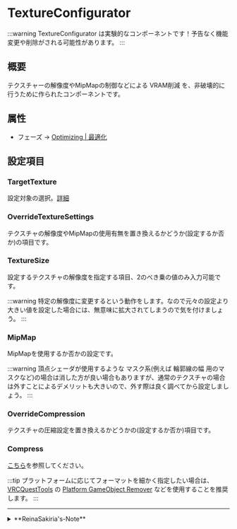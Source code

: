 # TextureConfigurator

:::warning
TextureConfigurator は実験的なコンポーネントです！予告なく機能変更や削除がされる可能性があります。
:::

## 概要

テクスチャーの解像度やMipMapの制御などによる VRAM削減 を、非破壊的に行うために作られたコンポーネントです。

## 属性

- フェーズ -> [Optimizing | 最適化](/docs/Reference/General/ExecutionOrder.md#optimizing--最適化)

## 設定項目

### TargetTexture

設定対象の選択。[詳細](/docs/Reference/Common/TextureSelector)

### OverrideTextureSettings

テクスチャの解像度やMipMapの使用有無を置き換えるかどうか(設定するか否か)の項目です。

### TextureSize

設定するテクスチャの解像度を指定する項目、2のべき乗の値のみ入力可能です。

:::warning
特定の解像度に変更するという動作をします。なので元々の設定より大きい値を設定した場合には、無意味に拡大されてしまうので気を付けましょう。
:::

### MipMap

MipMapを使用するか否かの設定です。

:::warning
頂点シェーダが使用するような マスク系(例えば 輪郭線の幅 用のマスクなど)の場合は消した方が良い場合もありますが、通常のテクスチャの場合は外すことによるデメリットも大きいので、外す際は良く調べてから設定しましょう。
:::

### OverrideCompression

テクスチャの圧縮設定を置き換えるかどうかの(設定するか否か)項目です。

### Compress

[こちら](/docs/Reference/AtlasTexture/TextureFineTuning#compress)を参照してください。

:::tip
プラットフォームに応じてフォーマットを細かく指定したい場合は、[VRCQuestTools](https://kurotu.github.io/VRCQuestTools/ja/) の [Platform GameObject Remover](https://kurotu.github.io/VRCQuestTools/ja/docs/references/components/platform-gameobject-remover/) などを使用することを推奨します。
:::

---
<details>
  <summary>**ReinaSakiria's-Note**</summary>

この コンポーネントは TexTransTool v0.7.0 から追加されたコンポーネント。

このコンポーネントは何がしたいかというと ...  アトラス化するにしても使用率は普通に高い、だけど圧縮設定や解像度の調整の詰めが甘いアセットに対して、非破壊で解像度や圧縮設定を設定しなおすために作ったコンポーネントです。

行いたいことが非常に単純故、あまり遠くない未来に実験的である扱いを外したいですね！

ですが、 TTT v0.9.0 開発時点(2025年02月06日)では TTT 内にダウンスケールに関するサブシステムがまだ整っておらず、そのあたりが整った先になりそうですね ...
</details>
